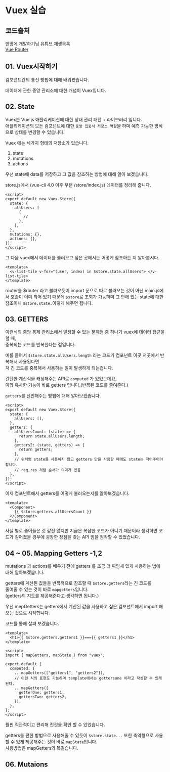 # Vuex 실습

## 코드출처

맨땅에 개발하기님 유튜브 재생목록  
[Vue Router](https://www.youtube.com/watch?v=gf_KAs7otf4&list=PLZzSdj89sCN292abcbI3utND8pA1T1OyB)

## 01. Vuex시작하기

컴포넌트간의 통신 방법에 대해 배워봤습니다.

데이터에 관한 중앙 관리소에 대한 개념이 Vuex입니다.

## 02. State

Vuex는 Vue.js 애플리케이션에 대한 상태 관리 패턴 + 라이브러리 입니다.  
애플리케이션의 모든 컴포넌트에 대한 `중앙 집중식 저장소 역할`을 하며 예측 가능한 방식으로 상태를 변경할 수 있습니다.

Vuex 에는 세가지 형태의 저장소가 있습니다.

1. state
2. mutations
3. actions

우선 state에 data를 저장하고 그 값을 참조하는 방법에 대해 알아 보겠습니다.

store.js에서 (vue-cli 4.0 이후 부턴 /store/index.js) 데이터를 정리해 줍니다.

```vue
<script>
export default new Vuex.Store({
  state: {
    allUsers: [
      {
        //
      },
    ],
  },
  mutations: {},
  actions: {},
});
</script>
```

그 다음 vuex에서 데이터를 불러오고 싶은 곳에서는 어떻게 참조하는 지 알아봅시다.

```vue
<template>
  <v-list-tile v-for="(user, index) in $store.state.allUsers"> </v-list-tile>
</template>
```

router를 \$router 라고 불러오듯이 import 문으로 따로 불러오는 것이 아닌 main.js에서 호출이 이미 되어 있기 때문에
`$store`로 조회가 가능하며 그 안에 있는 state에 대한 참조이니 `$store.state.`이렇게 해주면 됩니다.

## 03. GETTERS

이런식의 중앙 통제 관리소에서 발생할 수 있는 문제점 중 하나가 vuex에 데이터 접근을 할 때,  
중복되는 코드를 반복한다는 점입니다.

예를 들어서 `$store.state.allUsers.length` 라는 코드가 컴포넌트 이곳 저곳에서 반복해서 사용된다면  
저 긴 코드를 중복해서 사용하는 일이 발생하게 되는겁니다.

간단한 계산식을 캐싱해주는 API로 `computed` 가 있었는데요,  
이와 유사한 기능이 바로 getters 입니다.(반복된 코드를 줄여준다.)

`getters`를 선언해주는 방법에 대해 알아보겠습니다.

```vue
<script>
export default new Vuex.Store({
  state: {
    allUsers: [],
  },
  getters: {
    allUsersCount: (state) => {
      return state.allUsers.length;
    },
    getters2: (state, getters) => {
      return getters;
    },
    // 위처럼 state를 사용하지 않고 getters 만을 사용할 때에도 state는 적어주어야 합니다.
    // req,res 처럼 순서가 의미가 있음
  },
});
</script>
```

이제 컴포넌트에서 getters를 어떻게 불러오는지를 알아보겠습니다.

```vue
<template>
  <Component>
    {{ $store.getters.allUsersCount }}
  </Component>
</template>
```

사실 별로 줄어들은 것 같진 않지만 지금은 복잡한 코드가 아니기 때문이라 생각하면 코드가 길어졌을 경우에 굉장한 장점을 갖는 API 임을 짐작할 수 있었습니다.

## 04 ~ 05. Mapping Getters -1,2

mutations 과 actions를 배우기 전에 getters 를 조금 더 짜임새 있게 사용하는 법에 대해 알아보겠습니다.

getters에 계산된 값들을 반복적으로 참조할 때 `$store.getters`라는 긴 코드를  
줄여줄 수 있는 것이 바로 `mapgetters`입니다.  
(getters의 지도를 제공해준다고 생각하면 됩니다.)

우선 mepGetters는 getters에서 계산된 값을 사용하고 싶은 컴포넌트에서 import 해오는 것으로 시작합니다.

코드를 통해 살펴 보겠습니다.

```vue
<template>
  <h1>{{ $store.getters.getters1 }}==={{ getters1 }}</h1>
</template>

<script>
import { mapGetters, mapState } from "vuex";

export default {
  computed: {
    ...mapGetters(["getters1", "getters2"]),
    // 이런 식의 표현도 가능하며 template에서는 gettersone 이라고 작성할 수 있게 된다.
    ...mapGetters({
      getterOne: getters1,
      gettersTwo: getters2,
    }),
  },
};
</script>
```

훨씬 직관적이고 편리해 진것을 확인 할 수 있었습니다.

getters를 편한 방법으로 사용해줄 수 있듯이 `$store.state...` 또한 축약형으로 사용할 수 있게 제공해주는 것이 바로 `mapState`입니다.  
사용방법은 mapGetters와 똑같습니다.

## 06. Mutaions

